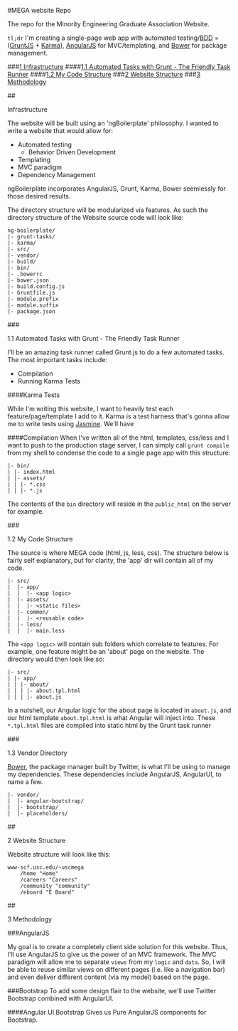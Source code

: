 #MEGA website Repo

The repo for the Minority Engineering Graduate Association Website.  

`tl;dr` I'm creating a single-page web app with automated testing/[BDD](http://en.wikipedia.org/wiki/Behavior-driven_development) = ([GruntJS](http://gruntjs.com) + [Karma](http://karma-runner.github.io/0.10/index.html)),  [AngularJS](http://angularjs.org/) for MVC/templating, and [Bower](http://bower.io) for package management.

###<a href="#infrastructure">1 Infrastructure</a>
####<a href="#automated_grunt">1.1 Automated Tasks with Grunt - The Friendly Task Runner</a>
####<a href="#code_structure">1.2 My Code Structure</a>
###<a href="#website_structure">2 Website Structure</a>
###<a href="#methodology">3 Methodology</a>

##<div id="infrastructure">Infrastructure</div>

The website will be built using an 'ngBoilerplate' philosophy.  I wanted to write a website that would allow for:

- Automated testing
  - Behavior Driven Development
- Templating
- MVC paradigm
- Dependency Management

ngBoilerplate incorporates AngularJS, Grunt, Karma, Bower seemlessly for those desired results.

The directory structure will be modularized via features.  As such the directory structure of the Website source code will look like:

    ng-boilerplate/
    |- grunt-tasks/
    |- karma/
    |- src/
    |- vendor/
    |- build/
    |- bin/
    |- .bowerrc
    |- bower.json
    |- build.config.js
    |- Gruntfile.js
    |- module.prefix
    |- module.suffix
    |- package.json
   
###<div id="automated_grunt">1.1 Automated Tasks with Grunt - The Friendly Task Runner</div>

I'll be an amazing task runner called Grunt.js to do a few automated tasks. The most important tasks include:

- Compilation
- Running Karma Tests

####Karma Tests

While I'm writing this website, I want to heavily test each feature/page/template I add to it.  Karma is a test harness that's gonna allow me to write tests using [Jasmine](http://pivotal.github.io/jasmine/). We'll have 

####Compilation
When I've written all of the html, templates, css/less and I want to push to the production stage server, I can simply call `grunt compile` from my shell to condense the code to a single page app with this structure:

    |- bin/
    | |- index.html
    | |- assets/
    | | |- *.css
    | | |- *.js

The contents of the `bin` directory will reside in the `public_html` on the server for example.

###<div id="code_structure">1.2 My Code Structure</div>

The source is where MEGA code (html, js, less, css).  The structure below is fairly self explanatory, but for clarity, the 'app' dir will contain all of my code.   
  
    |- src/
    |  |- app/
    |  |  |- <app logic>
    |  |- assets/
    |  |  |- <static files>
    |  |- common/
    |  |  |- <reusable code>
    |  |- less/
    |  |  |- main.less

The `<app logic>` will contain sub folders which correlate to features.  For example, one feature might be an 'about' page on the website. The directory would then look like so:

    |- src/
    | |- app/
    | | |- about/
    | | | |- about.tpl.html
    | | | |- about.js

In a nutshell, our Angular logic for the about page is located in `about.js`, and our html template `about.tpl.html` is what Angular will inject into.  These `*.tpl.html` files are compiled into static html by the Grunt task runner
   
###<div id="vendor_directory">1.3 Vendor Directory</div>

[Bower](http://bower.io), the package manager built by Twitter, is what I'll be using to manage my dependencies.  These dependencies include AngularJS, AngularUI, to name a few.


    |- vendor/
    |  |- angular-bootstrap/
    |  |- bootstrap/
    |  |- placeholders/
   

##<div id="website_structure">2 Website Structure</div> 

Website structure will look like this:

  
    www-scf.usc.edu/~uscmega
        /home "Home"
        /careers "Careers"
        /community "community"
        /eboard "E Board"
    

##<div id="methodology">3 Methodology</div>

###AngularJS

My goal is to create a completely client side solution for this website.   Thus, I'll use AngularJS to give us the power of an MVC framework. The MVC paradigm will allow me to separate `views` from my `logic` and `data`.  So, I will be able to reuse similar views on different pages (i.e. like a navigation bar) and even deliver different content (via my model) based on the page.

###Bootstrap
To add some design flair to the website, we'll use Twitter Bootstrap combined with AngularUI.

####Angular UI Bootstrap
Gives us Pure AngularJS components for Bootstrap. 